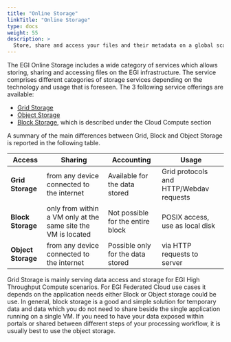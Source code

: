 ```yaml
---
title: "Online Storage"
linkTitle: "Online Storage"
type: docs
weight: 55
description: >
  Store, share and access your files and their metadata on a global scale
---
```


The EGI Online Storage includes a wide category of services which allows
storing, sharing and accessing files on the EGI infrastructure. The service
comprises different categories of storage services depending on the technology
and usage that is foreseen. The 3 following service offerings are available:

- [Grid Storage](grid-storage/)
- [Object Storage](object-storage/)
- [Block Storage](../cloud-compute/storage/#block-storage), which is described
  under the Cloud Compute section

A summary of the main differences between Grid, Block and Object Storage is
reported in the following table.

| Access             | Sharing                                                       | Accounting                        | Usage                                   |
| ------------------ | ------------------------------------------------------------- | --------------------------------- | --------------------------------------- |
| **Grid Storage**   | from any device connected to the internet                     | Available for the data stored     | Grid protocols and HTTP/Webdav requests |
| **Block Storage**  | only from within a VM only at the same site the VM is located | Not possible for the entire block | POSIX access, use as local disk         |
| **Object Storage** | from any device connected to the internet                     | Possible only for the data stored | via HTTP requests to server             |

Grid Storage is mainly serving data access and storage for EGI High Throughput
Compute scenarios. For EGI Federated Cloud use cases it depends on the
application needs either Block or Object storage could be use. In general, block
storage is a good and simple solution for temporary data and data which you do
not need to share beside the single application running on a single VM. If you
need to have your data exposed within portals or shared between different steps
of your processing workflow, it is usually best to use the object storage.
